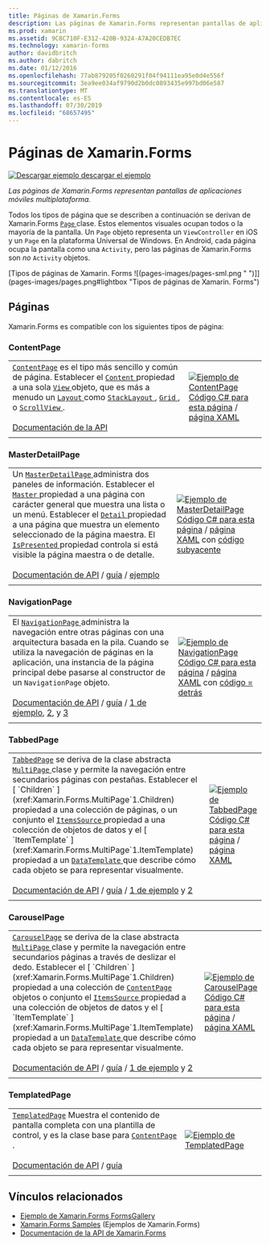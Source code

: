 ```yaml
---
title: Páginas de Xamarin.Forms
description: Las páginas de Xamarin.Forms representan pantallas de aplicaciones móviles multiplataforma. En este artículo se enumera las páginas que se incluyen en Xamarin.Forms.
ms.prod: xamarin
ms.assetid: 9C8C710F-E312-420B-9324-A7A20CEDB7EC
ms.technology: xamarin-forms
author: davidbritch
ms.author: dabritch
ms.date: 01/12/2016
ms.openlocfilehash: 77ab879205f0260291f04f94111ea95e0d4e556f
ms.sourcegitcommit: 3ea9ee034af9790d2b0dc0893435e997bd06e587
ms.translationtype: MT
ms.contentlocale: es-ES
ms.lasthandoff: 07/30/2019
ms.locfileid: "68657495"
---
```

# <a name="xamarinforms-pages"></a>Páginas de Xamarin.Forms

[![Descargar ejemplo](~/media/shared/download.png) descargar el ejemplo](https://docs.microsoft.com/en-us/samples/xamarin/xamarin-forms-samples/formsgallery/)

_Las páginas de Xamarin.Forms representan pantallas de aplicaciones móviles multiplataforma._

Todos los tipos de página que se describen a continuación se derivan de Xamarin.Forms [ `Page` ](xref:Xamarin.Forms.Page) clase. Estos elementos visuales ocupan todos o la mayoría de la pantalla. Un `Page` objeto representa un `ViewController` en iOS y un `Page` en la plataforma Universal de Windows. En Android, cada página ocupa la pantalla como una `Activity`, pero las páginas de Xamarin.Forms son *no* `Activity` objetos.

[Tipos de páginas de Xamarin. Forms ![(pages-images/pages-sml.png " ")]] (pages-images/pages.png#lightbox "Tipos de páginas de Xamarin. Forms")

## <a name="pages"></a>Páginas

Xamarin.Forms es compatible con los siguientes tipos de página:

<a name="contentPage" />

### <a name="contentpage"></a>ContentPage

|     |     |
| --- | --- |
| [`ContentPage`](xref:Xamarin.Forms.ContentPage) es el tipo más sencillo y común de página. Establecer el [ `Content` ](xref:Xamarin.Forms.ContentPage.Content) propiedad a una sola [ `View` ](views.md) objeto, que es más a menudo un [ `Layout` ](layouts.md) como [ `StackLayout` ](layouts.md#stackLayout), [ `Grid` ](layouts.md#grid), o [ `ScrollView` ](layouts.md#scrollView).<br /><br />[Documentación de la API](xref:Xamarin.Forms.ContentPage) | [![Ejemplo de ContentPage](pages-images/ContentPage.png "ContentPage ejemplo")](pages-images/ContentPage-Large.png#lightbox "ContentPage de ejemplo")<br />[Código C# para esta página](https://github.com/xamarin/xamarin-forms-samples/blob/master/FormsGallery/FormsGallery/FormsGallery/CodeExamples/ContentPageDemoPage.cs) / [página XAML](https://github.com/xamarin/xamarin-forms-samples/blob/master/FormsGallery/FormsGallery/FormsGallery/XamlExamples/ContentPageDemoPage.xaml) |
|     |     |

### <a name="masterdetailpage"></a>MasterDetailPage

|     |     |
| --- | --- |
| Un [ `MasterDetailPage` ](xref:Xamarin.Forms.MasterDetailPage) administra dos paneles de información. Establecer el [ `Master` ](xref:Xamarin.Forms.MasterDetailPage.Master) propiedad a una página con carácter general que muestra una lista o un menú. Establecer el [ `Detail` ](xref:Xamarin.Forms.MasterDetailPage.Detail) propiedad a una página que muestra un elemento seleccionado de la página maestra. El [ `IsPresented` ](xref:Xamarin.Forms.MasterDetailPage.IsPresented) propiedad controla si está visible la página maestra o de detalle.<br /><br />[Documentación de API](xref:Xamarin.Forms.MasterDetailPage) / [guía](~/xamarin-forms/app-fundamentals/navigation/master-detail-page.md) / [ejemplo](https://docs.microsoft.com/samples/xamarin/xamarin-forms-samples/navigation-masterdetailpage) | [![Ejemplo de MasterDetailPage](pages-images/MasterDetailPage.png "MasterDetailPage ejemplo")](pages-images/MasterDetailPage-Large.png#lightbox "MasterDetailPage ejemplo")<br />[Código C# para esta página](https://github.com/xamarin/xamarin-forms-samples/blob/master/FormsGallery/FormsGallery/FormsGallery/CodeExamples/MasterDetailPageDemoPage.cs) / [página XAML](https://github.com/xamarin/xamarin-forms-samples/blob/master/FormsGallery/FormsGallery/FormsGallery/XamlExamples/MasterDetailPageDemoPage.xaml) con [código subyacente](https://github.com/xamarin/xamarin-forms-samples/blob/master/FormsGallery/FormsGallery/FormsGallery/XamlExamples/MasterDetailPageDemoPage.xaml.cs) |
|     |     |

### <a name="navigationpage"></a>NavigationPage

|     |     |
| --- | --- |
| El [ `NavigationPage` ](xref:Xamarin.Forms.NavigationPage) administra la navegación entre otras páginas con una arquitectura basada en la pila. Cuando se utiliza la navegación de páginas en la aplicación, una instancia de la página principal debe pasarse al constructor de un `NavigationPage` objeto.<br /><br />[Documentación de API](xref:Xamarin.Forms.NavigationPage) / [guía](~/xamarin-forms/app-fundamentals/navigation/hierarchical.md) / [1 de ejemplo](https://docs.microsoft.com/samples/xamarin/xamarin-forms-samples/navigation-hierarchical), [2](https://docs.microsoft.com/samples/xamarin/xamarin-forms-samples/navigation-passingdata), y [3](https://docs.microsoft.com/samples/xamarin/xamarin-forms-samples/navigation-loginflow)  | [![Ejemplo de NavigationPage](pages-images/NavigationPage.png "NavigationPage ejemplo")](pages-images/NavigationPage-Large.png#lightbox "NavigationPage ejemplo")<br />[Código C# para esta página](https://github.com/xamarin/xamarin-forms-samples/blob/master/FormsGallery/FormsGallery/FormsGallery/CodeExamples/NavigationPageDemoPage.cs) / [página XAML](https://github.com/xamarin/xamarin-forms-samples/blob/master/FormsGallery/FormsGallery/FormsGallery/XamlExamples/NavigationPageDemoPage.xaml) con [código = detrás](https://github.com/xamarin/xamarin-forms-samples/blob/master/FormsGallery/FormsGallery/FormsGallery/XamlExamples/NavigationPageDemoPage.xaml.cs) |
|     |     |

### <a name="tabbedpage"></a>TabbedPage

|     |     |
| --- | --- |
| [`TabbedPage`](xref:Xamarin.Forms.TabbedPage) se deriva de la clase abstracta [ `MultiPage` ](xref:Xamarin.Forms.MultiPage`1) clase y permite la navegación entre secundarios páginas con pestañas. Establecer el [ `Children` ](xref:Xamarin.Forms.MultiPage`1.Children) propiedad a una colección de páginas, o un conjunto el [ `ItemsSource` ](xref:Xamarin.Forms.MultiPage`1.ItemsSource) propiedad a una colección de objetos de datos y el [ `ItemTemplate` ](xref:Xamarin.Forms.MultiPage`1.ItemTemplate) propiedad a un [ `DataTemplate` ](xref:Xamarin.Forms.DataTemplate) que describe cómo cada objeto se para representar visualmente.<br /><br />[Documentación de API](xref:Xamarin.Forms.TabbedPage) / [guía](~/xamarin-forms/app-fundamentals/navigation/tabbed-page.md) / [1 de ejemplo](https://docs.microsoft.com/samples/xamarin/xamarin-forms-samples/navigation-tabbedpage) y [2](https://docs.microsoft.com/samples/xamarin/xamarin-forms-samples/navigation-tabbedpagewithnavigationpage) | [![Ejemplo de TabbedPage](pages-images/TabbedPage.png "TabbedPage ejemplo")](pages-images/TabbedPage-Large.png#lightbox "TabbedPage ejemplo")<br />[Código C# para esta página](https://github.com/xamarin/xamarin-forms-samples/blob/master/FormsGallery/FormsGallery/FormsGallery/CodeExamples/TabbedPageDemoPage.cs) / [página XAML](https://github.com/xamarin/xamarin-forms-samples/blob/master/FormsGallery/FormsGallery/FormsGallery/XamlExamples/TabbedPageDemoPage.xaml) |
|     |     |

### <a name="carouselpage"></a>CarouselPage

|     |     |
| --- | --- |
| [`CarouselPage`](xref:Xamarin.Forms.CarouselPage) se deriva de la clase abstracta [ `MultiPage` ](xref:Xamarin.Forms.MultiPage`1) clase y permite la navegación entre secundarios páginas a través de deslizar el dedo. Establecer el [ `Children` ](xref:Xamarin.Forms.MultiPage`1.Children) propiedad a una colección de [ `ContentPage` ](#contentPage) objetos o conjunto el [ `ItemsSource` ](xref:Xamarin.Forms.MultiPage`1.ItemsSource) propiedad a una colección de objetos de datos y el [ `ItemTemplate` ](xref:Xamarin.Forms.MultiPage`1.ItemTemplate) propiedad a un [ `DataTemplate` ](xref:Xamarin.Forms.DataTemplate) que describe cómo cada objeto se para representar visualmente.<br /><br />[Documentación de API](xref:Xamarin.Forms.CarouselPage) / [guía](~/xamarin-forms/app-fundamentals/navigation/carousel-page.md) / [1 de ejemplo](https://docs.microsoft.com/samples/xamarin/xamarin-forms-samples/navigation-carouselpage) y [2](https://docs.microsoft.com/samples/xamarin/xamarin-forms-samples/navigation-carouselpagetemplate) | [![Ejemplo de CarouselPage](pages-images/CarouselPage.png "CarouselPage ejemplo")](pages-images/CarouselPage-Large.png#lightbox "CarouselPage ejemplo")<br />[Código C# para esta página](https://github.com/xamarin/xamarin-forms-samples/blob/master/FormsGallery/FormsGallery/FormsGallery/CodeExamples/CarouselPageDemoPage.cs) / [página XAML](https://github.com/xamarin/xamarin-forms-samples/blob/master/FormsGallery/FormsGallery/FormsGallery/XamlExamples/CarouselPageDemoPage.xaml) |
|     |     |

### <a name="templatedpage"></a>TemplatedPage

|     |     |
| --- | --- |
| [`TemplatedPage`](xref:Xamarin.Forms.TemplatedPage) Muestra el contenido de pantalla completa con una plantilla de control, y es la clase base para [ `ContentPage` ](#contentPage).<br /><br />[Documentación de API](xref:Xamarin.Forms.TemplatedPage) / [guía](~/xamarin-forms/app-fundamentals/templates/control-templates/index.md) | [![Ejemplo de TemplatedPage](pages-images/TemplatedPage.png "TemplatedPage ejemplo")](pages-images/TemplatedPage.png "TemplatedPage ejemplo") |
|     |     |

## <a name="related-links"></a>Vínculos relacionados

- [Ejemplo de Xamarin.Forms FormsGallery](https://docs.microsoft.com/samples/xamarin/xamarin-forms-samples/formsgallery)
- [Xamarin.Forms Samples](https://docs.microsoft.com/samples/browse/?products=xamarin&term=Xamarin.Forms) (Ejemplos de Xamarin.Forms)
- [Documentación de la API de Xamarin.Forms](https://docs.microsoft.com/dotnet/api/xamarin.forms?view=xamarin-forms)
